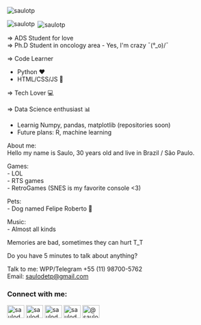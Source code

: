 <p align="left"> <img src="https://komarev.com/ghpvc/?username=saulotp&label=Profile%20views&color=0e75b6&style=flat" alt="saulotp" /> </p>
<p><img align="left" src="https://github-readme-stats.vercel.app/api/top-langs?username=saulotp&show_icons=true&locale=en&layout=compact" alt="saulotp" /></p>

<p>&nbsp;<img align="center" src="https://github-readme-stats.vercel.app/api?username=saulotp&show_icons=true&locale=en" alt="saulotp" /></p>




=> ADS Student for love<br>
=> Ph.D Student in oncology area - Yes, I'm crazy ¯\(°_o)/¯ 

=> Code Learner
  - Python ❤️  
  - HTML/CSS/JS 🤩

=> Tech Lover 💻

=> Data Science enthusiast 📊
  - Learnig Numpy, pandas, matplotlib (repositories soon)
  - Future plans: R, machine learning
  
 
 About me:<br>
  Hello my name is Saulo, 30 years old and live in Brazil / São Paulo. 
  
  Games:<br>
    - LOL<br>
    - RTS games<br>
    - RetroGames (SNES is my favorite console <3)
    
   Pets:<br>
    - Dog named Felipe Roberto 🐶
    
   Music:<br>
    - Almost all kinds
    
        
   Memories are bad, sometimes they can hurt T_T<br>
    
  Do you have 5 minutes to talk about anything?<br>

  Talk to me: WPP/Telegram +55 (11) 98700-5762<br>
  Email: saulodetp@gmail.com<br>

<h3 align="left">Connect with me:</h3>
<p align="left">
<a href="https://twitter.com/saulodetp" target="blank"><img align="center" src="https://raw.githubusercontent.com/rahuldkjain/github-profile-readme-generator/master/src/images/icons/Social/twitter.svg" alt="saulodetp" height="30" width="40" /></a>
<a href="https://linkedin.com/in/saulodetp" target="blank"><img align="center" src="https://raw.githubusercontent.com/rahuldkjain/github-profile-readme-generator/master/src/images/icons/Social/linked-in-alt.svg" alt="saulodetp" height="30" width="40" /></a>
<a href="https://fb.com/saulodetp" target="blank"><img align="center" src="https://raw.githubusercontent.com/rahuldkjain/github-profile-readme-generator/master/src/images/icons/Social/facebook.svg" alt="saulodetp" height="30" width="40" /></a>
<a href="https://instagram.com/saulodetp" target="blank"><img align="center" src="https://raw.githubusercontent.com/rahuldkjain/github-profile-readme-generator/master/src/images/icons/Social/instagram.svg" alt="saulodetp" height="30" width="40" /></a>
<a href="https://medium.com/@saulodetp" target="blank"><img align="center" src="https://raw.githubusercontent.com/rahuldkjain/github-profile-readme-generator/master/src/images/icons/Social/medium.svg" alt="@saulodetp" height="30" width="40" /></a>
</p>





